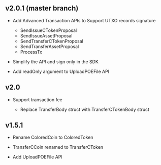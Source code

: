 v2.0.1 (master branch)
--------

* Add Advanced Transaction APIs to Support UTXO records signature
	* SendIssueCTokenProposal
	* SendIssueAssetProposal
	* SendTransferCTokenProposal
	* SendTransferAssetProposal
	* ProcessTx

* Simplify the API and sign only in the SDK

* Add readOnly argument to UploadPOEFile API

v2.0
--------

* Support transaction fee

	* Replace TransferBody struct with TransferCTokenBody struct

v1.5.1
--------

* Rename ColoredCoin to ColoredToken

* TransferCCoin renamed to TransferCToken

* Add UploadPOEFile API
